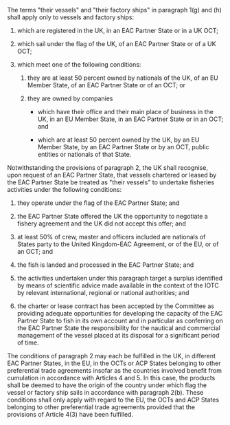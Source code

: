 The terms "their vessels" and "their factory ships" in paragraph 1(g) and (h) shall apply only to vessels and factory ships:

1. which are registered in the UK, in an EAC Partner State or in a UK OCT;

2. which sail under the flag of the UK, of an EAC Partner State or of a UK OCT;

3. which meet one of the following conditions:

   1. they are at least 50 percent owned by nationals of the UK, of an EU Member State, of an EAC Partner State or of an OCT; or

   2. they are owned by companies

      - which have their office and their main place of business in the UK, in an EU Member State, in an EAC Partner State or in an OCT; and

      - which are at least 50 percent owned by the UK, by an EU Member State, by an EAC Partner State or by an OCT, public entities or nationals of that State.

Notwithstanding the provisions of paragraph 2, the UK shall recognise, upon request of an EAC Partner State, that vessels chartered or leased by the EAC Partner State be treated as "their vessels" to undertake fisheries activities under the following conditions:

1. they operate under the flag of the EAC Partner State; and

2. the EAC Partner State offered the UK the opportunity to negotiate a fishery agreement and the UK did not accept this offer; and

3. at least 50% of crew, master and officers included are nationals of States party to the United Kingdom-EAC Agreement, or of the EU, or of an OCT; and

4. the fish is landed and processed in the EAC Partner State; and

5. the activities undertaken under this paragraph target a surplus identified by means of scientific advice made available in the context of the IOTC by relevant international, regional or national authorities; and

6. the charter or lease contract has been accepted by the Committee as providing adequate opportunities for developing the capacity of the EAC Partner State to fish in its own account and in particular as conferring on the EAC Partner State the responsibility for the nautical and commercial management of the vessel placed at its disposal for a significant period of time.

The conditions of paragraph 2 may each be fulfilled in the UK, in different EAC Partner States, in the EU, in the OCTs or ACP States belonging to other preferential trade agreements insofar as the countries involved benefit from cumulation in accordance with Articles 4 and 5. In this case, the products shall be deemed to have the origin of the country under which flag the vessel or factory ship sails in accordance with paragraph 2(b).
These conditions shall only apply with regard to the EU, the OCTs and ACP States belonging to other preferential trade agreements provided that the provisions of Article 4(3) have been fulfilled.

